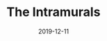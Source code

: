 ---
title: "The Intramurals"
show_title_on_cover: true
date: "2019-12-11"
version: 2
volume: 2
issue: 1
category: "Zene and Zeanne Version 2 - Facebook"
format: "caption-slideshow-v2022_1"
synopsis: "Get to know the favorite intramurals sports of Zene, Zeanne, and their friends!"
url: "https://au-venturous-buddy.github.io/ZNZN-V2-MBFB-V2-I1/"
---